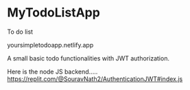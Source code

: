 # MyTodoListApp
 To do list

 yoursimpletodoapp.netlify.app

 A small basic todo functionalities with JWT authorization.

Here is the node JS backend.....
 https://replit.com/@SouravNath2/AuthenticationJWT#index.js

 

